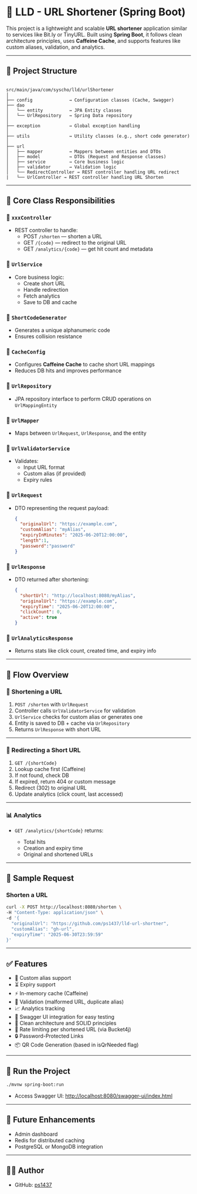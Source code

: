 # 🔗 LLD - URL Shortener (Spring Boot)

This project is a lightweight and scalable **URL shortener** application similar to services like Bit.ly or TinyURL. Built using **Spring Boot**, it follows clean architecture principles, uses **Caffeine Cache**, and supports features like custom aliases, validation, and analytics.

---

## 📁 Project Structure <WIP>

```

src/main/java/com/syscho/lld/urlShortener
│
├── config              → Configuration classes (Cache, Swagger)
├── dao
│   └── entity          → JPA Entity classes
│   └── UrlRepository   → Spring Data repository
│
├── exception           → Global exception handling
│
├── utils               → Utility classes (e.g., short code generator)
│
├── url
│   ├── mapper          → Mappers between entities and DTOs
│   ├── model           → DTOs (Request and Response classes)
│   ├── service         → Core business logic
│   ├── validator       → Validation logic
│   └── RedirectController → REST controller handling URL redirect
|   └── UrlController → REST controller handling URL Shorten

````

---

## 🧩 Core Class Responsibilities

### 🔹 `xxxController`
- REST controller to handle:
  - POST `/shorten` — shorten a URL
  - GET `/{code}` — redirect to the original URL
  - GET `/analytics/{code}` — get hit count and metadata

### 🔹 `UrlService`
- Core business logic:
  - Create short URL
  - Handle redirection
  - Fetch analytics
  - Save to DB and cache

### 🔹 `ShortCodeGenerator`
- Generates a unique alphanumeric code
- Ensures collision resistance

### 🔹 `CacheConfig`
- Configures **Caffeine Cache** to cache short URL mappings
- Reduces DB hits and improves performance

### 🔹 `UrlRepository`
- JPA repository interface to perform CRUD operations on `UrlMappingEntity`

### 🔹 `UrlMapper`
- Maps between `UrlRequest`, `UrlResponse`, and the entity

### 🔹 `UrlValidatorService`
- Validates:
  - Input URL format
  - Custom alias (if provided)
  - Expiry rules

### 🔹 `UrlRequest`
- DTO representing the request payload:
  ```json
  {
    "originalUrl": "https://example.com",
    "customAlias": "myAlias",
    "expiryInMinutes": "2025-06-20T12:00:00",
    "length":1,
    "password":"password"
  }

### 🔹 `UrlResponse`

* DTO returned after shortening:

  ```json
  {
    "shortUrl": "http://localhost:8080/myAlias",
    "originalUrl": "https://example.com",
    "expiryTime": "2025-06-20T12:00:00",
    "clickCount": 0,
    "active": true
  }
  ```

### 🔹 `UrlAnalyticsResponse`

* Returns stats like click count, created time, and expiry info

---

## 🧬 Flow Overview

### 🔁 Shortening a URL

1. `POST /shorten` with `UrlRequest`
2. Controller calls `UrlValidatorService` for validation
3. `UrlService` checks for custom alias or generates one
4. Entity is saved to DB + cache via `UrlRepository`
5. Returns `UrlResponse` with short URL

---

### 🔄 Redirecting a Short URL

1. `GET /{shortCode}`
2. Lookup cache first (Caffeine)
3. If not found, check DB
4. If expired, return 404 or custom message
5. Redirect (302) to original URL
6. Update analytics (click count, last accessed)

---

### 📊 Analytics

* `GET /analytics/{shortCode}` returns:

    * Total hits
    * Creation and expiry time
    * Original and shortened URLs

---

## 🧪 Sample Request

### Shorten a URL

```bash
curl -X POST http://localhost:8080/shorten \
-H "Content-Type: application/json" \
-d '{
  "originalUrl": "https://github.com/ps1437/lld-url-shortner",
  "customAlias": "gh-url",
  "expiryTime": "2025-06-30T23:59:59"
}'
```

---

## ✅ Features

* 🔐 Custom alias support
* ⏳ Expiry support
* ⚡ In-memory cache (Caffeine)
* 🧼 Validation (malformed URL, duplicate alias)
* 📈 Analytics tracking
* 🧪 Swagger UI integration for easy testing
* 🧱 Clean architecture and SOLID principles
* 🚦 Rate limiting per shortened URL (via Bucket4j)
* 🔒 Password-Protected Links
* 📦 QR Code Generation (based in isQrNeeded flag)

---

## 🚀 Run the Project

```bash
./mvnw spring-boot:run
```

* Access Swagger UI: [http://localhost:8080/swagger-ui/index.html](http://localhost:8080/swagger-ui/index.html)

---

## 📌 Future Enhancements

* Admin dashboard
* Redis for distributed caching
* PostgreSQL or MongoDB integration

---

## 🧑‍💻 Author

* GitHub: [ps1437](https://github.com/ps1437)
